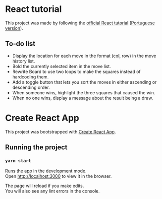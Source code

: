 # React tutorial

This project was made by following the [official React tutorial](https://reactjs.org/tutorial/tutorial.html) ([Portuguese version](https://pt-br.reactjs.org/tutorial/tutorial.html)).

## To-do list

- Display the location for each move in the format (col, row) in the move history list.
- Bold the currently selected item in the move list.
- Rewrite Board to use two loops to make the squares instead of hardcoding them.
- Add a toggle button that lets you sort the moves in either ascending or descending order.
- When someone wins, highlight the three squares that caused the win.
- When no one wins, display a message about the result being a draw.

# Create React App

This project was bootstrapped with [Create React App](https://github.com/facebook/create-react-app).

## Running the project

### `yarn start`

Runs the app in the development mode.\
Open [http://localhost:3000](http://localhost:3000) to view it in the browser.

The page will reload if you make edits.\
You will also see any lint errors in the console.

